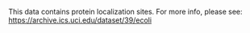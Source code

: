This data contains protein localization sites.
For more info, please see: https://archive.ics.uci.edu/dataset/39/ecoli
